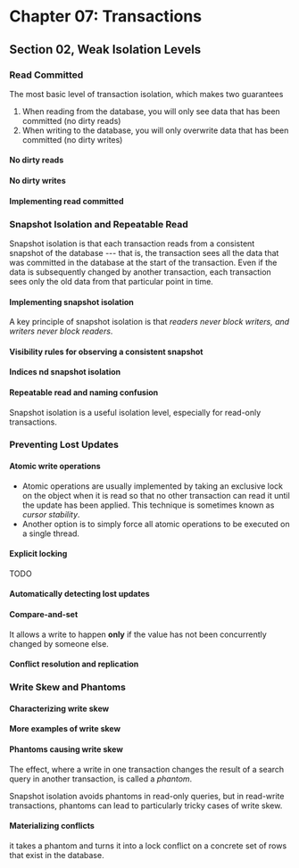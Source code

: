 # Chapter 07: Transactions

## Section 02, Weak Isolation Levels

### Read Committed

The most basic level of transaction isolation, which makes two guarantees

1. When reading from the database, you will only see data that has been committed (no dirty reads)
2. When writing to the database, you will only overwrite data that has been committed (no dirty writes)

#### No dirty reads

#### No dirty writes

#### Implementing read committed

### Snapshot Isolation and Repeatable Read

Snapshot isolation is that each transaction reads from a consistent snapshot of the database --- that is, the transaction sees all the data that was committed in the database at the start of the transaction. Even if the data is subsequently changed by another transaction, each transaction sees only the old data from that particular point in time.

#### Implementing snapshot isolation

A key principle of snapshot isolation is that _readers never block writers, and writers never block readers_.

#### Visibility rules for observing a consistent snapshot

#### Indices nd snapshot isolation

#### Repeatable read and naming confusion

Snapshot isolation is a useful isolation level, especially for read-only transactions.

### Preventing Lost Updates

#### Atomic write operations

- Atomic operations are usually implemented by taking an exclusive lock on the object when it is read so that no other transaction can read it until the update has been applied. This technique is sometimes known as _cursor stability_.
- Another option is to simply force all atomic operations to be executed on a single thread.

#### Explicit locking

TODO

#### Automatically detecting lost updates

#### Compare-and-set

It allows a write to happen **only** if the value has not been concurrently changed by someone else.

#### Conflict resolution and replication

### Write Skew and Phantoms

#### Characterizing write skew

#### More examples of write skew

#### Phantoms causing write skew

The effect, where a write in one transaction changes the result of a search query in another transaction, is called a _phantom_.

Snapshot isolation avoids phantoms in read-only queries, but in read-write transactions, phantoms can lead to particularly tricky cases of write skew.

#### Materializing conflicts

it takes a phantom and turns it into a lock conflict on a concrete set of rows that exist in the database.
